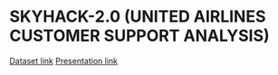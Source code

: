# SKYHACK-2.0 (UNITED AIRLINES CUSTOMER SUPPORT ANALYSIS)

[Dataset link](https://drive.google.com/drive/folders/1d1p8Bxc-FVs-BgeaJbQ6YhJumRH5N9MZ?usp=sharing)
[Presentation link](https://drive.google.com/drive/folders/1d1p8Bxc-FVs-BgeaJbQ6YhJumRH5N9MZ?usp=sharing)
